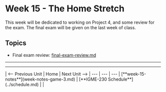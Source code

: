 # Week 15 - The Home Stretch
This week will be dedicated to working on Project 4, and some review for the exam. The final exam will be given on the last week of class.

## Topics
- Final exam review: [final-exam-review.md](../exams/final-exam-review.md)

<hr><hr>
| <-- Previous Unit | Home | Next Unit -->
| --- | --- | --- 
| [**week-15-notes**](week-notes-game-3.md)     |  [**IGME-230 Schedule**](../schedule.md) | |
